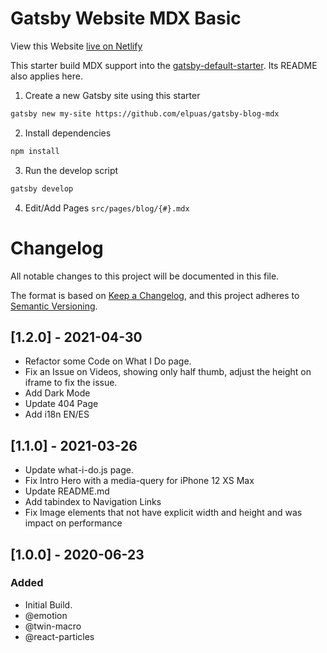 # Gatsby Website MDX Basic

View this Website [live on Netlify](https://elpuas.com/)

This starter build MDX support into the
[gatsby-default-starter](https://github.com/gatsbyjs/gatsby-starter-default). Its
README also applies here.

1. Create a new Gatsby site using this starter

```sh
gatsby new my-site https://github.com/elpuas/gatsby-blog-mdx
```

2. Install dependencies

```sh
npm install
```

3. Run the develop script

```sh
gatsby develop
```

4. Edit/Add Pages  `src/pages/blog/{#}.mdx`

# Changelog
All notable changes to this project will be documented in this file.

The format is based on [Keep a Changelog](https://keepachangelog.com/en/1.0.0/),
and this project adheres to [Semantic Versioning](https://semver.org/spec/v2.0.0.html).

## [1.2.0] - 2021-04-30
- Refactor some Code on What I Do page.
- Fix an Issue on Videos, showing only half thumb, adjust the height on iframe to fix the issue.
- Add Dark Mode
- Update 404 Page
- Add i18n EN/ES

## [1.1.0] - 2021-03-26

- Update what-i-do.js page.
- Fix Intro Hero with a media-query for iPhone 12 XS Max
- Update README.md
- Add tabindex to Navigation Links
- Fix Image elements that not have explicit width and height and was impact on performance

## [1.0.0] - 2020-06-23
### Added

- Initial Build.
- @emotion
- @twin-macro
- @react-particles


